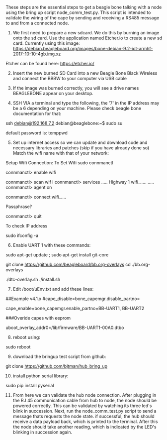 These steps are the essential steps to get a beagle bone talking with a node using the bring up script node_comm_test.py. This script is intended to validate the wiring of the cape by sending and receiving a RS485 message to and from a connected node.


1) We first need to prepare a new sdcard. We do this by burning an image onto the sd card. Use the application named Etcher.io to create a new sd card. Currently using this image: https://debian.beagleboard.org/images/bone-debian-9.2-iot-armhf-2017-10-10-4gb.img.xz

Etcher can be found here: https://etcher.io/


2) Insert the new burned SD Card into a new Beagle Bone Black Wireless and connect the BBBW to your computer via USB cable

3) If the image was burned correctly, you will see a drive names BEAGLEBONE appear on your desktop. 

4) SSH VIA a terminal and type the following, the '7' in the IP address may be a 6 depending on your machine. Please check beagle bone documentation for that:

ssh debian@192.168.7.2 
debian@beaglebone:~$ sudo su

default password is: temppwd

5) Set up internet access so we can update and download code and necessary libraries and patches (skip if you have already done so) Match the wifi name with that of your network:

Setup Wifi Connection:
To Set Wifi
sudo connmanctl

connmanctl> enable wifi

connmanctl> scan wif
i
connmanctl> services
.....
Highway 1 wifi_.....
.....
connmanctl> agent on

connmanctl> connect wifi_....

Passphrase? <Enter password>

connmanctl> quit

To check IP address

sudo ifconfig -a

6) Enable UART 1 with these commands:

sudo apt-get update ; sudo apt-get install git-core 

git clone https://github.com/beagleboard/bb.org-overlays 
cd ./bb.org-overlays 

./dtc-overlay.sh 
./install.sh 




7) Edit /boot/uEnv.txt and add these lines:

##Example v4.1.x
#cape_disable=bone_capemgr.disable_partno=

cape_enable=bone_capemgr.enable_partno=BB-UART1, BB-UART2

###Overide capes with eeprom

uboot_overlay_addr0=/lib/firmware/BB-UART1-00A0.dtbo

8) reboot using:

sudo reboot

9) download the bringup test script from github:

git clone https://github.com/bjtman/hub_bring_up

10) install python serial library:

sudo pip install pyserial

11) From here we can validate the hub node connection. After plugging in the RJ 45 communication cable from hub to node, the node should be powered correctly. This can be validated by watching its three led's blink in succession. Next, run the node_comm_test.py script to send a message thats requests the node state. if successful, the hub should receive a data payload back, which is printed to the terminal. After this the node should take another reading, which is indicated by the LED's blinking in succession again.
